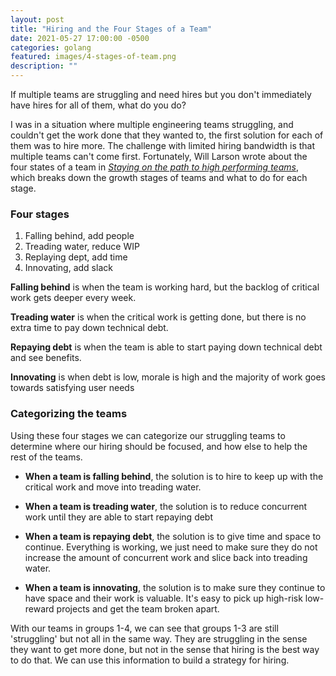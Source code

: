 ```yaml
---
layout: post
title: "Hiring and the Four Stages of a Team"
date: 2021-05-27 17:00:00 -0500
categories: golang
featured: images/4-stages-of-team.png
description: ""
---
```


If multiple teams are struggling and need hires but you don't immediately have hires for all of them, what do you do?

I was in a situation where multiple engineering teams struggling, and couldn't get the work done that they wanted to, the first solution for each of them was to hire more. The challenge with limited hiring bandwidth is that multiple teams can't come first. Fortunately, Will Larson wrote about the four states of a team in [*Staying on the path to high performing teams*][4stages], which breaks down the growth stages of teams and what to do for each stage.

### Four stages
1. Falling behind, add people
1. Treading water, reduce WIP
1. Replaying dept, add time
1. Innovating, add slack

**Falling behind** is when the team is working hard, but the backlog of critical work gets deeper every week.

**Treading water** is when the critical work is getting done, but there is no extra time to pay down technical debt.

**Repaying debt** is when the team is able to start paying down technical debt and see benefits.

**Innovating** is when debt is low, morale is high and the majority of work goes towards satisfying user needs

### Categorizing the teams

Using these four stages we can categorize our struggling teams to determine where our hiring should be focused, and how else to help the rest of the teams.

- **When a team is falling behind**, the solution is to hire to keep up with the critical work and move into treading water.

- **When a team is treading water**, the solution is to reduce concurrent work until they are able to start repaying debt

- **When a team is repaying debt**, the solution is to give time and space to continue. Everything is working, we just need to make sure they do not increase the amount of concurrent work and slice back into treading water.

- **When a team is innovating**, the solution is to make sure they continue to have space and their work is valuable. It's easy to pick up high-risk low-reward projects and get the team broken apart.

With our teams in groups 1-4, we can see that groups 1-3 are still 'struggling' but not all in the same way. They are struggling in the sense they want to get more done, but not in the sense that hiring is the best way to do that. We can use this information to build a strategy for hiring.


[4stages]: https://lethain.com/durably-excellent-teams/
